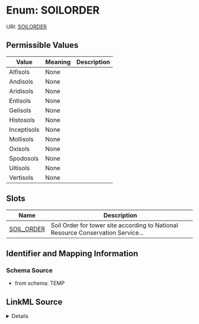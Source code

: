 # Enum: SOILORDER



URI: [SOILORDER](SOILORDER)

## Permissible Values

| Value | Meaning | Description |
| --- | --- | --- |
| Alfisols | None |  |
| Andisols | None |  |
| Aridisols | None |  |
| Entisols | None |  |
| Gelisols | None |  |
| Histosols | None |  |
| Inceptisols | None |  |
| Mollisols | None |  |
| Oxisols | None |  |
| Spodosols | None |  |
| Ultisols | None |  |
| Vertisols | None |  |




## Slots

| Name | Description |
| ---  | --- |
| [SOIL_ORDER](SOIL_ORDER.md) | Soil Order for tower site according to National Resource Conservation Service... |






## Identifier and Mapping Information







### Schema Source


* from schema: TEMP




## LinkML Source

<details>
```yaml
name: SOIL_ORDER
from_schema: TEMP
rank: 1000
permissible_values:
  Alfisols:
    text: Alfisols
  Andisols:
    text: Andisols
  Aridisols:
    text: Aridisols
  Entisols:
    text: Entisols
  Gelisols:
    text: Gelisols
  Histosols:
    text: Histosols
  Inceptisols:
    text: Inceptisols
  Mollisols:
    text: Mollisols
  Oxisols:
    text: Oxisols
  Spodosols:
    text: Spodosols
  Ultisols:
    text: Ultisols
  Vertisols:
    text: Vertisols

```
</details>
